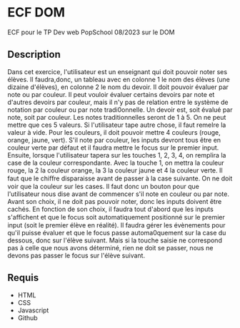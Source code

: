 # ECF DOM
ECF pour le TP Dev web PopSchool 08/2023 sur le DOM 

## Description
Dans cet exercice, l'utilisateur est un enseignant qui doit pouvoir noter ses élèves. Il faudra,donc, un tableau avec en colonne 1 le nom des élèves (une dizaine d'élèves), en colonne 2 le nom du devoir.
Il doit pouvoir évaluer par note ou par couleur. Il peut vouloir évaluer certains devoirs par note et d'autres devoirs par couleur, mais il n'y pas de relation entre le système de notation par couleur ou par note tradi0onnelle. Un devoir est, soit évalué par note, soit par couleur.
Les notes traditionnelles seront de 1 à 5. On ne peut mettre que ces 5 valeurs. Si l'utilisateur tape autre chose, il faut remeIre la valeur à vide. Pour les couleurs, il doit pouvoir mettre 4 couleurs (rouge, orange, jaune, vert). S'il note par couleur, les inputs devront tous être en couleur verte par défaut et il faudra mettre le focus sur le premier input.
Ensuite, lorsque l'utilisateur tapera sur les touches 1, 2, 3, 4, on remplira la case de la couleur correspondante.
Avec la touche 1, on mettra la couleur rouge, la 2 la couleur orange, la 3 la couleur jaune et 4 la couleur verte. Il faut que le chiﬀre disparaisse avant de passer à la case suivante. On ne doit voir que la couleur sur les cases.
Il faut donc un bouton pour que l'utilisateur nous dise avant de commencer s'il note en couleur ou par note. 
Avant son choix, il ne doit pas pouvoir noter, donc les inputs doivent être cachés.
En fonction de son choix, il faudra tout d'abord que les inputs s'aﬃchent et que le focus soit automatiquement positionné sur le premier input (soit le premier élève en réalité). Il faudra gérer les évènements pour qu'il puisse évaluer et que le focus passe automa0quement sur la case du dessous, donc sur l'élève suivant. Mais si la touche saisie ne correspond pas à celle
que nous avons déterminé, rien ne doit se passer, nous ne devons pas passer le focus sur l'élève suivant.

## Requis
- HTML
- CSS
- Javascript
- Github